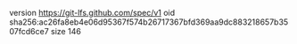 version https://git-lfs.github.com/spec/v1
oid sha256:ac26fa8eb4e06d95367f574b26717367bfd369aa9dc883218657b3507fcd6ce7
size 146
